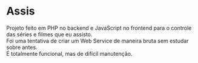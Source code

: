 # Assis
Projeto feito em PHP no backend e JavaScript no frontend para o controle das séries e filmes que eu assisto.  
Foi uma tentativa de criar um Web Service de maneira bruta sem estudar sobre antes.  
É totalmente funcional, mas de difícil manutenção.

